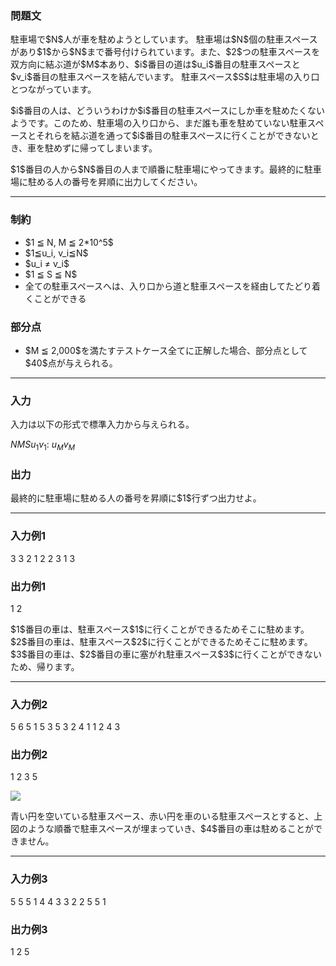 
<div>

<div>

<div>

<section>

### **問題文**

<p>
駐車場で$N$人が車を駐めようとしています。
駐車場は$N$個の駐車スペースがあり$1$から$N$まで番号付けられています。また、$2$つの駐車スペースを双方向に結ぶ道が$M$本あり、$i$番目の道は$u_i$番目の駐車スペースと$v_i$番目の駐車スペースを結んでいます。
駐車スペース$S$は駐車場の入り口とつながっています。
</p>

<p>
$i$番目の人は、どういうわけか$i$番目の駐車スペースにしか車を駐めたくないようです。このため、駐車場の入り口から、まだ誰も車を駐めていない駐車スペースとそれらを結ぶ道を通って$i$番目の駐車スペースに行くことができないとき、車を駐めずに帰ってしまいます。
</p>

<p>
$1$番目の人から$N$番目の人まで順番に駐車場にやってきます。最終的に駐車場に駐める人の番号を昇順に出力してください。
</p>

</section>

</div>

---

<div>

<div>

<section>

### **制約**

<ul>

<li>
$1 ≦ N, M ≦ 2*10^5$
</li>

<li>
$1≦u_i, v_i≦N$
</li>

<li>
$u_i ≠ v_i$
</li>

<li>
$1 ≦ S ≦ N$
</li>

<li>
全ての駐車スペースへは、入り口から道と駐車スペースを経由してたどり着くことができる
</li>

</ul>

</section>

</div>

<div>

<section>

### **部分点**

<ul>

<li>
$M ≦ 2,000$を満たすテストケース全てに正解した場合、部分点として$40$点が与えられる。
</li>

</ul>

</section>

</div>

</div>

---

<div>

<section>

### **入力**

<p>
入力は以下の形式で標準入力から与えられる。
</p>

<div>

$N$$M$$S$$u_1$$v_1$:
$u_M$$v_M$
</div>

</section>

</div>

<div>

<section>

### **出力**

<p>
最終的に駐車場に駐める人の番号を昇順に$1$行ずつ出力せよ。
</p>

</section>

</div>

---

<div>

<section>

### **入力例1**

<div>

3 3 2
1 2
2 3
1 3

</div>

</section>

</div>

<div>

<section>

### **出力例1**

<div>

1
2

</div>

<p>
$1$番目の車は、駐車スペース$1$に行くことができるためそこに駐めます。
$2$番目の車は、駐車スペース$2$に行くことができるためそこに駐めます。
$3$番目の車は、$2$番目の車に塞がれ駐車スペース$3$に行くことができないため、帰ります。
</p>

</section>

</div>

---

<div>

<section>

### **入力例2**

<div>

5 6 5
1 5
3 5
3 2
4 1
1 2
4 3

</div>

</section>

</div>

<div>

<section>

### **出力例2**

<div>

1
2
3
5

</div>

<img src="https://arc056.contest.atcoder.jp/img/arc/056/vafbafvasrf/imgB.png">

</img>

<p>
青い円を空いている駐車スペース、赤い円を車のいる駐車スペースとすると、上図のような順番で駐車スペースが埋まっていき、$4$番目の車は駐めることができません。
</p>

</section>

</div>

---

<div>

<section>

### **入力例3**

<div>

5 5 5
1 4
4 3
3 2
2 5
5 1

</div>

</section>

</div>

<div>

<section>

### **出力例3**

<div>

1
2
5

</div>

</section>

</div>

</div>

</div>

